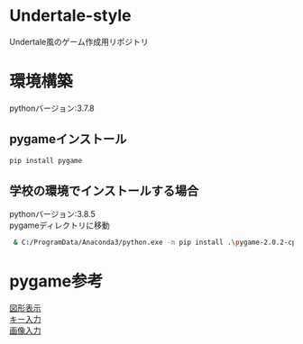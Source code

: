 # Undertale-style
Undertale風のゲーム作成用リポジトリ
# 環境構築
pythonバージョン:3.7.8
## pygameインストール
```bash
pip install pygame
```
## 学校の環境でインストールする場合
pythonバージョン:3.8.5\
pygameディレクトリに移動
```bash
 & C:/ProgramData/Anaconda3/python.exe -m pip install .\pygame-2.0.2-cp38-cp38-win_amd64.whl
```
# pygame参考
[図形表示](https://shizenkarasuzon.hatenablog.com/entry/2018/12/29/213355)\
[キー入力](https://shizenkarasuzon.hatenablog.com/entry/2019/02/08/184932)\
[画像入力](https://shizenkarasuzon.hatenablog.com/entry/2019/02/23/151418)
